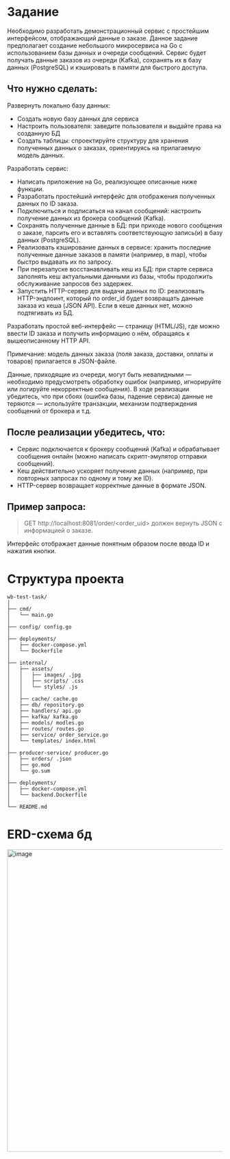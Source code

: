# Задание
Необходимо разработать демонстрационный сервис с простейшим интерфейсом, отображающий данные о заказе.
Данное задание предполагает создание небольшого микросервиса на Go с использованием базы данных и очереди сообщений. Сервис будет получать данные заказов из очереди (Kafka), сохранять их в базу данных (PostgreSQL) и кэшировать в памяти для быстрого доступа.

## Что нужно сделать:
Развернуть локально базу данных:
- Cоздать новую базу данных для сервиса
- Настроить пользователя: заведите пользователя и выдайте права на созданную БД
- Создать таблицы: спроектируйте структуру для хранения полученных данных о заказах, ориентируясь на прилагаемую модель данных.

Разработать сервис:
- Написать приложение на Go, реализующее описанные ниже функции.
- Разработать простейший интерфейс для отображения полученных данных по ID заказа.
- Подключиться и подписаться на канал сообщений: настроить получение данных из брокера сообщений (Kafka).
- Сохранять полученные данные в БД: при приходе нового сообщения о заказе, парсить его и вставлять соответствующую запись(и) в базу данных (PostgreSQL).
- Реализовать кэширование данных в сервисе: хранить последние полученные данные заказов в памяти (например, в map), чтобы быстро выдавать их по запросу.
- При перезапуске восстанавливать кеш из БД: при старте сервиса заполнять кеш актуальными данными из базы, чтобы продолжить обслуживание запросов без задержек.
- Запустить HTTP-сервер для выдачи данных по ID: реализовать HTTP-эндпоинт, который по order_id будет возвращать данные заказа из кеша (JSON API). Если в кеше данных нет, можно подтягивать из БД.

Разработать простой веб-интерфейс — страницу (HTML/JS), где можно ввести ID заказа и получить информацию о нём, обращаясь к вышеописанному HTTP API.

Примечание: модель данных заказа (поля заказа, доставки, оплаты и товаров) прилагается в JSON-файле.

Данные, приходящие из очереди, могут быть невалидными — необходимо предусмотреть обработку ошибок (например, игнорируйте или логируйте некорректные сообщения). В ходе реализации убедитесь, что при сбоях (ошибка базы, падение сервиса) данные не теряются — используйте транзакции, механизм подтверждения сообщений от брокера и т.д.

## После реализации убедитесь, что:
- Сервис подключается к брокеру сообщений (Kafka) и обрабатывает сообщения онлайн (можно написать скрипт-эмулятор отправки сообщений).
- Кеш действительно ускоряет получение данных (например, при повторных запросах по одному и тому же ID).
- HTTP-сервер возвращает корректные данные в формате JSON.

## Пример запроса:
> GET http://localhost:8081/order/<order_uid> 
должен вернуть JSON с информацией о заказе.

Интерфейс отображает данные понятным образом после ввода ID и нажатия кнопки.

# Структура проекта
```
wb-test-task/
│                      
├── cmd/
│   └── main.go  
│
├── config/ config.go
│
├── deployments/
│   ├── docker-compose.yml
│   └── Dockerfile
│
├── internal/
│   ├── assets/                 
│   │   ├── images/ .jpg                
│   │   ├── scripts/ .css                  
│   │   └── styles/ .js 
│   │                             
│   ├── cache/ cache.go
│   ├── db/ repository.go
│   ├── handlers/ api.go
│   ├── kafka/ kafka.go
│   ├── models/ modles.go
│   ├── routes/ routes.go
│   ├── service/ order_service.go
│   └── templates/ index.html
│  
├── producer-service/ producer.go                  
│   ├── orders/ .json
│   ├── go.mod
│   └── go.sum
│
├── deployments/
│   ├── docker-compose.yml          
│   └── backend.Dockerfile
│
└── README.md
```

# ERD-схема бд
<img width="1035" height="706" alt="image" src="https://github.com/user-attachments/assets/084bb3c0-2ebd-4f6e-a6c2-f526f99f2723" />